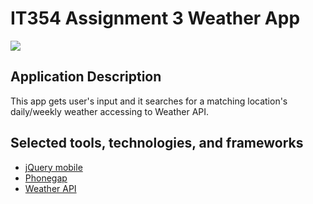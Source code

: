 # IT354 Assignment 3 Weather App

![](weather.png)

## Application Description
This app gets user's input and it searches for a matching location's daily/weekly weather accessing to Weather API.

## Selected tools, technologies, and frameworks

* [jQuery mobile](https://jquerymobile.com/)
* [Phonegap](http://phonegap.com/)
* [Weather API](http://openweathermap.org/api)
